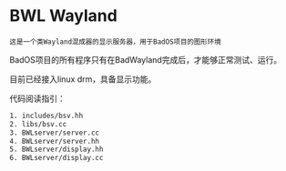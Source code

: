 # BWL Wayland

`这是一个类Wayland混成器的显示服务器，用于BadOS项目的图形环境`

BadOS项目的所有程序只有在BadWayland完成后，才能够正常测试、运行。

目前已经接入linux drm，具备显示功能。

代码阅读指引：

```bash
1. includes/bsv.hh
2. libs/bsv.cc
3. BWLserver/server.cc
4. BWLserver/server.hh
5. BWLserver/display.hh
6. BWLserver/display.cc
```
